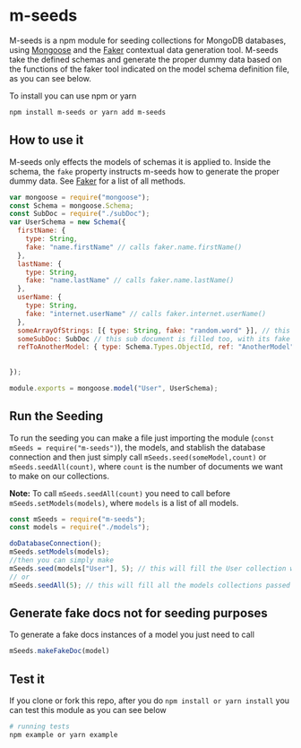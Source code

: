 # m-seeds

M-seeds is a npm module for seeding collections for MongoDB databases, using [Mongoose](mongoosejs.com) and the 
[Faker](https://github.com/Marak/faker.js) contextual data generation tool. M-seeds take the defined schemas and generate the proper dummy
data based on the functions of the faker tool indicated on the model schema definition file, as you can see below.

To install you can use npm or yarn

```sh
npm install m-seeds or yarn add m-seeds
```
## How to use it

M-seeds only effects the models of schemas it is applied to. Inside the schema, the `fake` 
property instructs m-seeds how to generate the proper dummy data. See [Faker](https://github.com/Marak/faker.js)
for a list of all methods. 

```js
var mongoose = require("mongoose");
const Schema = mongoose.Schema;
const SubDoc = require("./subDoc");
var UserSchema = new Schema({
  firstName: {
    type: String,
    fake: "name.firstName" // calls faker.name.firstName()
  },
  lastName: {
    type: String,
    fake: "name.lastName" // calls faker.name.lastName()
  },
  userName: {
    type: String,
    fake: "internet.userName" // calls faker.internet.userName()
  },
  someArrayOfStrings: [{ type: String, fake: "random.word" }], // this fills an array with random words
  someSubDoc: SubDoc // this sub document is filled too, with its fake options
  refToAnotherModel: { type: Schema.Types.ObjectId, ref: "AnotherModel" } // if you fill m-seeds with a list of models (mSeeds.setModels())
                                                                          // it can fill ref data with random id of any documents
                                                                          // if the collections have documents
});

module.exports = mongoose.model("User", UserSchema);
```
## Run the Seeding
 To run the seeding you can make a file just importing the module (`const mSeeds = require("m-seeds")`),
 the models, and stablish the database connection and then just simply call `mSeeds.seed(someModel,count)` or 
 `mSeeds.seedAll(count)`, where `count` is the number of documents we want to make on our collections.

**Note:** To call  `mSeeds.seedAll(count)` you need to call before  `mSeeds.setModels(models)`, where  `models` is a list of all models.

``` js
const mSeeds = require("m-seeds");
const models = require("./models");

doDatabaseConnection(); 
mSeeds.setModels(models); 
//then you can simply make 
mSeeds.seed(models["User"], 5); // this will fill the User collection with 5 documents with fake data.
// or
mSeeds.seedAll(5); // this will fill all the models collections passed on setModels, with 5 documents with fake data.

```

## Generate fake docs not for seeding purposes
 
To generate a fake docs instances of a model you just need to call 
``` js
mSeeds.makeFakeDoc(model) 
```

## Test it

If you clone or fork this repo, after you do `npm install or yarn install` you can test this module as you can see below

```bash
# running tests
npm example or yarn example
```
 
  

